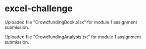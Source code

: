 # excel-challenge
Uploaded file "CrowdfundingBook.xlsx" for module 1 assignment submission.


Uploaded file "CrowdfundingAnalysis.txt" for module 1 assignment submission.
